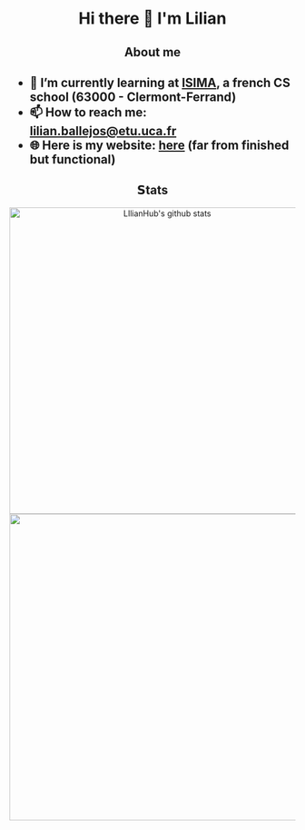 <h1 align="center">
      Hi there 👋 I'm Lilian
</h1>

<h2 align="center">About me<h2>

- 🌱 I’m currently learning at <a href="https://isima.fr">ISIMA</a>, a french CS school (63000 - Clermont-Ferrand)
- 📫 How to reach me: lilian.ballejos@etu.uca.fr
- 🌐 Here is my website: <a href="https://ballejos-lilian.fr">here</a> (far from finished but functional)



<h2 align="center">𝗦tats</h1>
<div align="center">
  <a href="https://github.com/anuraghazra/github-readme-stats"><img width="540" height="auto" src="https://github-readme-stats.vercel.app/api?username=LIlianHub&show_icons=true&include_all_commits=true&theme=github_dark&hide_border=true" alt="LIlianHub's github stats" class="left" /></a> 
</div>
<div align="center">
  <a href="https://github.com/anuraghazra/github-readme-stats"><img width="540" height="auto" src="https://github-readme-stats.vercel.app/api/top-langs/?username=LIlianHub&layout=compact&theme=github_dark&hide_border=true" class="center" /></a>
</div>
